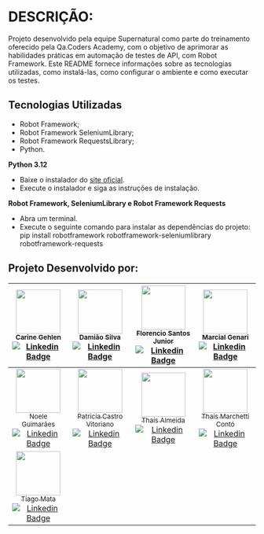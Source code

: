 # DESCRIÇÃO:
Projeto desenvolvido pela equipe Supernatural como parte do treinamento oferecido pela Qa.Coders Academy, com o objetivo de aprimorar as habilidades práticas em automação de testes de API, com Robot Framework. Este README fornece informações sobre as tecnologias utilizadas, como instalá-las, como configurar o ambiente e como executar os testes.

## Tecnologias Utilizadas
- Robot Framework;
- Robot Framework SeleniumLibrary;
- Robot Framework RequestsLibrary;
- Python.

**Python 3.12**
- Baixe o instalador do [site oficial](https://www.python.org/downloads/).
- Execute o instalador e siga as instruções de instalação.

**Robot Framework, SeleniumLibrary e Robot Framework Requests**
- Abra um terminal.
- Execute o seguinte comando para instalar as dependências do projeto: pip install robotframework robotframework-seleniumlibrary robotframework-requests

 ## Projeto Desenvolvido por:
| [<img loading="lazy" src="https://avatars.githubusercontent.com/u/32967494" width=90><br/><sub>Carine Gehlen</sub>](https://github.com/cgehlen)<br/>[![Linkedin Badge](https://img.shields.io/badge/-LinkedIn-blue?style=flat-square&logo=Linkedin&logoColor=white&link=https://www.linkedin.com/in/carinegehlen/)](https://www.linkedin.com/in/carinegehlen/) | [<img loading="lazy" src="https://avatars.githubusercontent.com/u/119118485" width=90><br/><sub>Damião Silva</sub>](https://github.com/damiaojsilva2)<br/>[![Linkedin Badge](https://img.shields.io/badge/-LinkedIn-blue?style=flat-square&logo=Linkedin&logoColor=white&link=https://www.linkedin.com/in/damiaojsilva/)](https://www.linkedin.com/in/damiaojsilva/) | [<img loading="lazy" src="https://avatars.githubusercontent.com/u/157240964" width=90><br/><sub>Florencio Santos Junior</sub>](https://github.com/fasjunior2204)<br/>[![Linkedin Badge](https://img.shields.io/badge/-LinkedIn-blue?style=flat-square&logo=Linkedin&logoColor=white&link=https://www.linkedin.com/in/florencio-santos-junior/)](https://www.linkedin.com/in/florencio-santos-junior/) | [<img loading="lazy" src="https://avatars.githubusercontent.com/u/118402799" width=90><br/><sub>Marcial Genari</sub>](https://github.com/Genari22)<br/>[![Linkedin Badge](https://img.shields.io/badge/-LinkedIn-blue?style=flat-square&logo=Linkedin&logoColor=white&link=https://www.linkedin.com/in/marcial-genari-477a7824b/)](https://www.linkedin.com/in/marcial-genari-477a7824b/) |
| :----------------------------------------------------------: | :----------------------------------------------------------: | :----------------------------------------------------------: | :----------------------------------------------------------: |
| [<img loading="lazy" src="https://avatars.githubusercontent.com/u/57133248" width=90><br/><sub>Noele Guimarães</sub>](https://github.com/noeleguimaraes)<br/>[![Linkedin Badge](https://img.shields.io/badge/-LinkedIn-blue?style=flat-square&logo=Linkedin&logoColor=white&link=https://www.linkedin.com/in/noeleguimaraes/)](https://www.linkedin.com/in/noeleguimaraes/) | [<img loading="lazy" src="https://avatars.githubusercontent.com/u/148631954" width=90><br/><sub>Patricia Castro Vitoriano</sub>](https://github.com/PatriciaVitoriano)<br/>[![Linkedin Badge](https://img.shields.io/badge/-LinkedIn-blue?style=flat-square&logo=Linkedin&logoColor=white&link=https://www.linkedin.com/in/patricia-castro-vitoriano/)](https://www.linkedin.com/in/patricia-castro-vitoriano/) | [<img loading="lazy" src="https://avatars.githubusercontent.com/u/82854418" width=90><br/><sub>Thaís Almeida</sub>](https://github.com/thaisbarbosa14)<br/>[![Linkedin Badge](https://img.shields.io/badge/-LinkedIn-blue?style=flat-square&logo=Linkedin&logoColor=white&link=https://www.linkedin.com/in/thais-almeida-464b91180/)](https://www.linkedin.com/in/thais-almeida-464b91180/) | [<img loading="lazy" src="https://avatars.githubusercontent.com/u/116967975" width=90><br/><sub>Thaís Marchetti Contó</sub>](https://github.com/thaisconto)<br/>[![Linkedin Badge](https://img.shields.io/badge/-LinkedIn-blue?style=flat-square&logo=Linkedin&logoColor=white&link=https://www.linkedin.com/in/thaismarchetticonto/)](https://www.linkedin.com/in/thaismarchetticonto/) | 
| [<img loading="lazy" src="https://avatars.githubusercontent.com/u/56051094" width=90><br/><sub>Tiago Mata</sub>](https://github.com/TiagoMata)<br/>[![Linkedin Badge](https://img.shields.io/badge/-LinkedIn-blue?style=flat-square&logo=Linkedin&logoColor=white&link=https://www.linkedin.com/in/tiagosmata/)](https://www.linkedin.com/in/tiagosmata/) |

